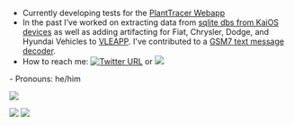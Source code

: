 - Currently developing tests for the [PlantTracer Webapp](https://github.com/Plant-Tracer/webapp)
-  In the past I’ve worked on extracting data from [sqlite dbs from KaiOS devices](https://github.com/joedinsmoor/sqlite_scraper) as well as adding artifacting for Fiat, Chrysler, Dodge, and Hyundai Vehicles to [VLEAPP](https://github.com/abrignoni/VLEAPP). I've contributed to a [GSM7 text message decoder](https://github.com/phoenixrising1800/Brew-OS-Parser). 
-  How to reach me: [![Twitter URL](https://img.shields.io/twitter/url/https/twitter.com/joedinsmoor.svg?style=social&label=Follow%20%40joedinsmoor)](https://twitter.com/joedinsmoor) or <a href="https://www.linkedin.com/in/joseph-dinsmoor/">
    <img src="https://img.shields.io/badge/-Linkedin-blue?style=flat-square&logo=linkedin">
</a>
-  Pronouns: he/him <br>



![](http://github-profile-summary-cards.vercel.app/api/cards/profile-details?username=joedinsmoor&theme=dark) 

![](http://github-profile-summary-cards.vercel.app/api/cards/repos-per-language?username=joedinsmoor&theme=dark) 
![](http://github-profile-summary-cards.vercel.app/api/cards/most-commit-language?username=joedinsmoor&theme=dark)

